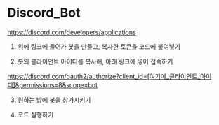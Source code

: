 # Discord_Bot

https://discord.com/developers/applications

1. 위에 링크에 들어가 봇을 만들고, 복사한 토큰을 코드에 붙여넣기

2. 봇의 클라이언트 아이디를 복사해, 아래 링크에 넣어 접속하기

https://discord.com/oauth2/authorize?client_id=[여기에_클라이언트_아이디]&permissions=8&scope=bot

3. 원하는 방에 봇을 참가시키기

4. 코드 실행하기
